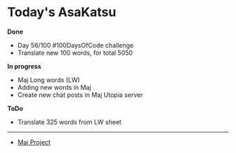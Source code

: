 # Today's AsaKatsu


**Done**

* Day 56/100 #100DaysOfCode challenge
* Translate new 100 words, for total 5050

**In progress**

* Maj Long words (LW)
* Adding new words in Maj
* Create new chat posts in Maj Utopia server

**ToDo**

* Translate 325 words from LW sheet

----

* [Maj Project](https://sagecode.net/maj/index.html)